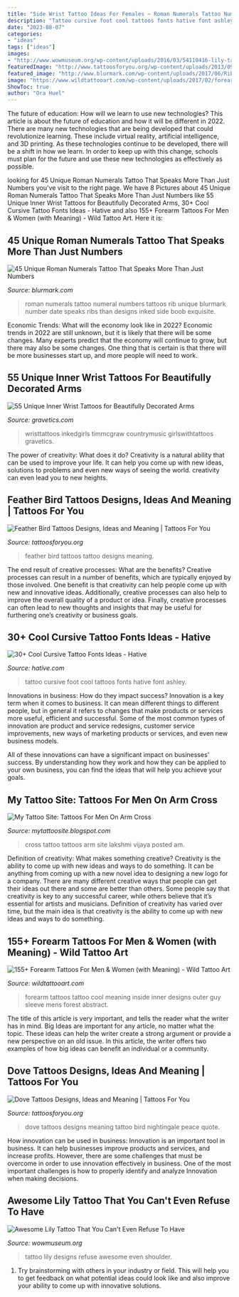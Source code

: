 ```yaml
---
title: "Side Wrist Tattoo Ideas For Females ~ Roman Numerals Tattoo Numeral Numbers Tattoos Rib Unique Blurmark Number Date Speaks Ribs Than Designs Inked Side Boob Exquisite"
description: "Tattoo cursive foot cool tattoos fonts hative font ashley"
date: "2023-08-07"
categories:
- "ideas"
tags: ["ideas"]
images:
- "http://www.wowmuseum.org/wp-content/uploads/2016/03/54110416-lily-tattoo-designs-.jpg"
featuredImage: "http://www.tattoosforyou.org/wp-content/uploads/2013/09/Dove-Tattoos.jpg"
featured_image: "http://www.blurmark.com/wp-content/uploads/2017/06/Ribs-Inked-With-Small-Roman-Numerals.jpg"
image: "https://www.wildtattooart.com/wp-content/uploads/2017/02/forearm-tattoos-02021747.jpg"
ShowToc: true
author: "Ora Huel"
---
```



The future of education: How will we learn to use new technologies?
This article is about the future of education and how it will be different in 2022. There are many new technologies that are being developed that could revolutionize learning. These include virtual reality, artificial intelligence, and 3D printing. As these technologies continue to be developed, there will be a shift in how we learn. In order to keep up with this change, schools must plan for the future and use these new technologies as effectively as possible.

	

		
looking for 45 Unique Roman Numerals Tattoo That Speaks More Than Just Numbers you've visit to the right page. We have 8 Pictures about 45 Unique Roman Numerals Tattoo That Speaks More Than Just Numbers like 55 Unique Inner Wrist Tattoos for Beautifully Decorated Arms, 30+ Cool Cursive Tattoo Fonts Ideas - Hative and also 155+ Forearm Tattoos For Men &amp; Women (with Meaning) - Wild Tattoo Art. Here it is:
		
    
## 45 Unique Roman Numerals Tattoo That Speaks More Than Just Numbers

<img loading=lazy src="http://www.blurmark.com/wp-content/uploads/2017/06/Ribs-Inked-With-Small-Roman-Numerals.jpg" onerror="this.onerror=null;this.src='https://tse3.mm.bing.net/th?id=OIP.0ocL1Of8yIZgfindFZuMYQHaNV&amp;pid=15.1';" alt="45 Unique Roman Numerals Tattoo That Speaks More Than Just Numbers">

_Source: blurmark.com_

>roman numerals tattoo numeral numbers tattoos rib unique blurmark number date speaks ribs than designs inked side boob exquisite. 

	

Economic Trends: What will the economy look like in 2022?
Economic trends in 2022 are still unknown, but it is likely that there will be some changes. Many experts predict that the economy will continue to grow, but there may also be some changes. One thing that is certain is that there will be more businesses start up, and more people will need to work.

    
## 55 Unique Inner Wrist Tattoos For Beautifully Decorated Arms

<img loading=lazy src="https://www.gravetics.com/wp-content/uploads/2017/03/inkedgirls-quotes-humble-timmcgraw-countrymusic-wristtattoos-girlswithtattoos-768x768.jpg" onerror="this.onerror=null;this.src='https://tse2.mm.bing.net/th?id=OIP.Fk9gQUw3bYEbPU2GllQ_nQHaHa&amp;pid=15.1';" alt="55 Unique Inner Wrist Tattoos for Beautifully Decorated Arms">

_Source: gravetics.com_

>wristtattoos inkedgirls timmcgraw countrymusic girlswithtattoos gravetics. 

	

The power of creativity: What does it do?
Creativity is a natural ability that can be used to improve your life. It can help you come up with new ideas, solutions to problems and even new ways of seeing the world. creativity can even lead you to new heights.

    
## Feather Bird Tattoos Designs, Ideas And Meaning | Tattoos For You

<img loading=lazy src="https://www.tattoosforyou.org/wp-content/uploads/2016/03/Color-Feather-Bird-Tattoo.jpg" onerror="this.onerror=null;this.src='https://tse4.mm.bing.net/th?id=OIP.IEIPBK06bW_QTpz2eMs_ugHaJ3&amp;pid=15.1';" alt="Feather Bird Tattoos Designs, Ideas and Meaning | Tattoos For You">

_Source: tattoosforyou.org_

>feather bird tattoos tattoo designs meaning. 

	

The end result of creative processes: What are the benefits?
Creative processes can result in a number of benefits, which are typically enjoyed by those involved. One benefit is that creativity can help people come up with new and innovative ideas. Additionally, creative processes can also help to improve the overall quality of a product or idea. Finally, creative processes can often lead to new thoughts and insights that may be useful for furthering one’s creativity or business goals.

    
## 30+ Cool Cursive Tattoo Fonts Ideas - Hative

<img loading=lazy src="https://hative.com/wp-content/uploads/2014/02/cursive-tattoos/cursive-foot-tattoo-idea-17.jpg" onerror="this.onerror=null;this.src='https://tse4.mm.bing.net/th?id=OIP.R10I1YMuHs2-iP-mGuZY6QHaMX&amp;pid=15.1';" alt="30+ Cool Cursive Tattoo Fonts Ideas - Hative">

_Source: hative.com_

>tattoo cursive foot cool tattoos fonts hative font ashley. 

	

Innovations in business: How do they impact success?
Innovation is a key term when it comes to business. It can mean different things to different people, but in general it refers to changes that make products or services more useful, efficient and successful.
Some of the most common types of innovation are product and service redesigns, customer service improvements, new ways of marketing products or services, and even new business models.

All of these innovations can have a significant impact on businesses' success. By understanding how they work and how they can be applied to your own business, you can find the ideas that will help you achieve your goals.

    
## My Tattoo Site: Tattoos For Men On Arm Cross

<img loading=lazy src="http://4.bp.blogspot.com/-zSD3OcZVtr8/UQExNTI8HrI/AAAAAAAACqg/3DK5mNH1t7c/s1600/Steven&#039;s-cross.jpg" onerror="this.onerror=null;this.src='https://tse3.mm.bing.net/th?id=OIP.FiW-8uI_uwLpp-2EifuWjgHaJ4&amp;pid=15.1';" alt="My Tattoo Site: Tattoos For Men On Arm Cross">

_Source: mytattoosite.blogspot.com_

>cross tattoo tattoos arm site lakshmi vijaya posted am. 

	

Definition of creativity: What makes something creative?
Creativity is the ability to come up with new ideas and ways to do something. It can be anything from coming up with a new novel idea to designing a new logo for a company. There are many different creative ways that people can get their ideas out there and some are better than others. Some people say that creativity is key to any successful career, while others believe that it’s essential for artists and musicians. Definition of creativity has varied over time, but the main idea is that creativity is the ability to come up with new ideas and ways to do something.

    
## 155+ Forearm Tattoos For Men &amp; Women (with Meaning) - Wild Tattoo Art

<img loading=lazy src="https://www.wildtattooart.com/wp-content/uploads/2017/02/forearm-tattoos-02021747.jpg" onerror="this.onerror=null;this.src='https://tse2.mm.bing.net/th?id=OIP.COcfQbbLtDRg0_1Vc2bvUAHaLB&amp;pid=15.1';" alt="155+ Forearm Tattoos For Men &amp; Women (with Meaning) - Wild Tattoo Art">

_Source: wildtattooart.com_

>forearm tattoos tattoo cool meaning inside inner designs outer guy sleeve mens forest abstract. 

	

The title of this article is very important, and tells the reader what the writer has in mind.
Big Ideas are important for any article, no matter what the topic. These ideas can help the writer create a strong argument or provide a new perspective on an old issue. In this article, the writer offers two examples of how big ideas can benefit an individual or a community.

    
## Dove Tattoos Designs, Ideas And Meaning | Tattoos For You

<img loading=lazy src="http://www.tattoosforyou.org/wp-content/uploads/2013/09/Dove-Tattoos.jpg" onerror="this.onerror=null;this.src='https://tse2.mm.bing.net/th?id=OIP.WriJIRdgCXocMX94SF7PkgHaJ4&amp;pid=15.1';" alt="Dove Tattoos Designs, Ideas and Meaning | Tattoos For You">

_Source: tattoosforyou.org_

>dove tattoos designs meaning tattoo bird nightingale peace quote. 

	

How innovation can be used in business:
Innovation is an important tool in business. It can help businesses improve products and services, and increase profits. However, there are some challenges that must be overcome in order to use innovation effectively in business. One of the most important challenges is how to properly identify and analyze Innovation when making decisions.

    
## Awesome Lily Tattoo That You Can&#039;t Even Refuse To Have

<img loading=lazy src="http://www.wowmuseum.org/wp-content/uploads/2016/03/54110416-lily-tattoo-designs-.jpg" onerror="this.onerror=null;this.src='https://tse4.mm.bing.net/th?id=OIP.782eElTtY35hwcCMOWw3iAC6Es&amp;pid=15.1';" alt="Awesome Lily Tattoo That You Can&#039;t Even Refuse To Have">

_Source: wowmuseum.org_

>tattoo lily designs refuse awesome even shoulder. 

	

1. Try brainstorming with others in your industry or field. This will help you to get feedback on what potential ideas could look like and also improve your ability to come up with innovative solutions.

